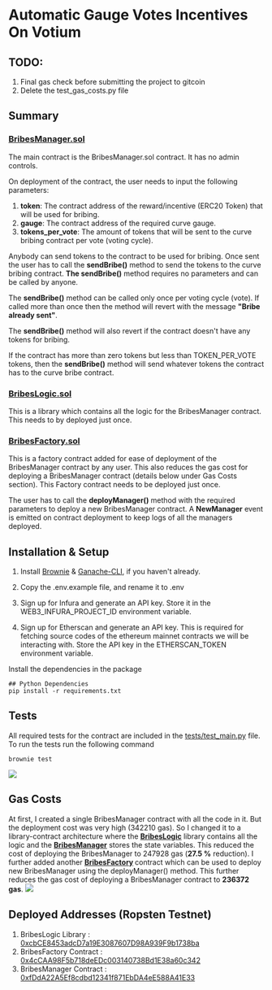 # Automatic Gauge Votes Incentives On Votium

## TODO:
1. Final gas check before submitting the project to gitcoin
2. Delete the test_gas_costs.py file
## Summary
### [BribesManager.sol]((https://github.com/realdiganta/crv-bribe-automator/blob/main/contracts/BribesManager.sol))
The main contract is the BribesManager.sol contract. It has no admin controls.

On deployment of the contract, the user needs to input the following parameters:
 1. <strong>token</strong>: The contract address of the reward/incentive (ERC20 Token) that will be used for bribing.
 2. <strong>gauge</strong>: The contract address of the required curve gauge.
 3. <strong>tokens_per_vote</strong>: The amount of tokens that will be sent to the curve bribing contract per vote (voting cycle).

 Anybody can send tokens to the contract to be used for bribing.
 Once sent the user has to call the <strong>sendBribe()</strong> method to send the tokens to the curve bribing contract. <strong>The sendBribe()</strong> method requires no parameters and can be called by anyone.

 The <strong>sendBribe()</strong> method can be called only once per voting cycle (vote). If called more than once then the method will revert with the message <strong>"Bribe already sent"</strong>. 

 The <strong>sendBribe()</strong> method will also revert if the contract doesn't have any tokens for bribing.

 If the contract has more than zero tokens but less than TOKEN_PER_VOTE tokens, then the <strong>sendBribe()</strong> method will send whatever tokens the contract has to the curve bribe contract.

 ### [BribesLogic.sol](https://github.com/realdiganta/crv-bribe-automator/blob/main/contracts/library/BribesLogic.sol)
 This is a library which contains all the logic for the BribesManager contract. This needs to by deployed just once.

 ### [BribesFactory.sol](https://github.com/realdiganta/crv-bribe-automator/blob/main/contracts/BribesFactory.sol)
This is a factory contract added for ease of deployment of the BribesManager contract by any user. This also reduces the gas cost for deploying a BribesManager contract (details below under Gas Costs section). This Factory contract needs to be deployed just once.

The user has to call the <strong>deployManager()</strong> method with the required parameters to deploy a new BribesManager contract. A <strong>NewManager</strong> event is emitted on contract deployment to keep logs of all the managers deployed.
## Installation & Setup

1. Install [Brownie](https://eth-brownie.readthedocs.io/en/stable/install.html) & [Ganache-CLI](https://www.npmjs.com/package/ganache-cli), if you haven't already.

2. Copy the .env.example file, and rename it to .env

3. Sign up for Infura and generate an API key. Store it in the WEB3_INFURA_PROJECT_ID environment variable.

4. Sign up for Etherscan and generate an API key. This is required for fetching source codes of the ethereum mainnet contracts we will be interacting with. Store the API key in the ETHERSCAN_TOKEN environment variable.

Install the dependencies in the package
```
## Python Dependencies
pip install -r requirements.txt
```

## Tests
All required tests for the contract are included in the [tests/test_main.py](https://github.com/realdiganta/crv-bribe-automator/blob/main/tests/test_main.py) file. To run the tests run the following command
```
brownie test
```
<img src="https://user-images.githubusercontent.com/47485188/145868086-cbb29332-168d-4caf-bb84-f4f0fa6a8466.png"> </img>

## Gas Costs
At first, I created a single BribesManager contract with all the code in it. But the deployment cost was very high (342210 gas). So I changed it to a library-contract architecture where the <strong>[BribesLogic](https://github.com/realdiganta/crv-bribe-automator/blob/main/contracts/library/BribesLogic.sol)</strong> library contains all the logic and the <strong>[BribesManager](https://github.com/realdiganta/crv-bribe-automator/blob/main/contracts/BribesManager.sol)</strong> stores the state variables. This reduced the cost of deploying the BribesManager to 247928 gas (<strong>27.5 %</strong> reduction).
I further added another <strong>[BribesFactory]((https://github.com/realdiganta/crv-bribe-automator/blob/main/contracts/BribesFactory.sol)) </strong>contract which can be used to deploy new BribesManager using the deployManager() method. This further reduces the gas cost of deploying a BribesManager contract to <strong>236372 gas</strong>.
<img src="https://user-images.githubusercontent.com/47485188/145869094-98c2f96a-f44e-469b-87d2-b8cc7494727b.png"> </img>

## Deployed Addresses (Ropsten Testnet)
1. BribesLogic Library : [0xcbCE8453adcD7a19E3087607D98A939F9b1738ba](https://ropsten.etherscan.io/address/0xcbCE8453adcD7a19E3087607D98A939F9b1738ba)
2. BribesFactory Contract : [0x4cCAA98F5b718deEDc003140738Bd1E38a60c342](https://ropsten.etherscan.io/address/0x4ccaa98f5b718deedc003140738bd1e38a60c342)
3. BribesManager Contract : [0xfDdA22A5Ef8cdbd12341f871EbDA4eE588A41E33](https://ropsten.etherscan.io/address/0xfDdA22A5Ef8cdbd12341f871EbDA4eE588A41E33)
